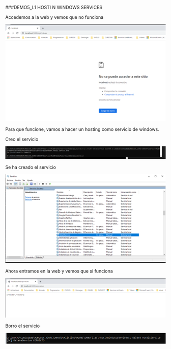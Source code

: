 ###DEMO5_L1    HOSTI N WINDOWS SERVICES



Accedemos a la web y vemos que no funciona

![web_no_escuchando](img/web_no_escuchando.PNG)

Para que funcione, vamos a hacer un hosting como servicio de windows.

Creo el servicio

![CreoServicioMsdos](img/CreoServicioMsdos.PNG)



Se ha creado el servicio



![servicio_creado](img/servicio_creado.PNG)



Ahora entramos en la web y vemos que si funciona

![web_escuchando](img/web_escuchando.PNG)





Borro el servicio

![se_borra](img/se_borra.PNG)
